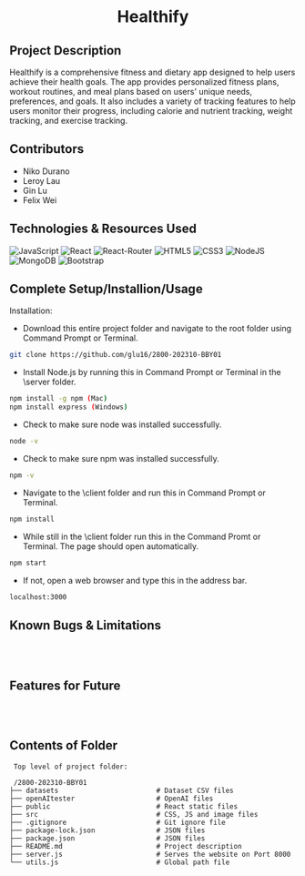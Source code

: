 <h1 align="center"> Healthify </h1> 
<div align="center">
  <a align="center" href="https://github.com/glu16/2800-202310-BBY01"></a>
</div>

## Project Description

Healthify is a comprehensive fitness and dietary app designed to help users achieve their health goals. The app provides personalized fitness plans, workout routines, and meal plans based on users' unique needs, preferences, and goals. It also includes a variety of tracking features to help users monitor their progress, including calorie and nutrient tracking, weight tracking, and exercise tracking.

## Contributors

- Niko Durano
- Leroy Lau
- Gin Lu
- Felix Wei

## Technologies & Resources Used

![JavaScript](https://img.shields.io/badge/javascript-%23323330.svg?style=for-the-badge&logo=javascript&logoColor=%23F7DF1E)
![React](https://img.shields.io/badge/React-20232A?style=for-the-badge&logo=react&logoColor=61DAFB)
![React-Router](https://img.shields.io/badge/React_Router-CA4245?style=for-the-badge&logo=react-router&logoColor=white)
![HTML5](https://img.shields.io/badge/HTML5-E34F26?style=for-the-badge&logo=html5&logoColor=white)
![CSS3](https://img.shields.io/badge/css3-%231572B6.svg?style=for-the-badge&logo=css3&logoColor=white)
![NodeJS](https://img.shields.io/badge/node.js-6DA55F?style=for-the-badge&logo=node.js&logoColor=white)
![MongoDB](https://img.shields.io/badge/MongoDB-4EA94B?style=for-the-badge&logo=mongodb&logoColor=white)
![Bootstrap](https://img.shields.io/badge/bootstrap-%23563D7C.svg?style=for-the-badge&logo=bootstrap&logoColor=white)

## Complete Setup/Installion/Usage

Installation:
* Download this entire project folder and navigate to the root folder using Command Prompt or Terminal.
```sh
git clone https://github.com/glu16/2800-202310-BBY01
```
* Install Node.js by running this in Command Prompt or Terminal in the \server folder.
```sh
npm install -g npm (Mac)
npm install express (Windows)
```
* Check to make sure node was installed successfully.
```sh
node -v
```
* Check to make sure npm was installed successfully.
```sh
npm -v
```
*  Navigate to the \client folder and run this in Command Prompt or Terminal.
```sh
npm install
```
* While still in the \client folder run this in the Command Promt or Terminal. The page should open automatically.
```sh
npm start
```
* If not, open a web browser and type this in the address bar.
```sh
localhost:3000
```

## Known Bugs & Limitations

<br>
<br>

## Features for Future

<br>
<br>

## Contents of Folder

```
 Top level of project folder:

 /2800-202310-BBY01
├── datasets                        # Dataset CSV files
├── openAItester                    # OpenAI files
├── public                          # React static files
├── src                             # CSS, JS and image files
├── .gitignore                      # Git ignore file
├── package-lock.json               # JSON files
├── package.json                    # JSON files
├── README.md                       # Project description
├── server.js                       # Serves the website on Port 8000
└── utils.js                        # Global path file
```
